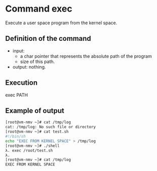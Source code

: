 # Command exec

Execute a user space program from the kernel space.

## Definition of the command

- input: 
	- a char pointer that represents the absolute path of the program
	- size of this path.
- output: nothing.

## Execution

exec PATH

## Example of output

```sh
[root@vm-nmv ~]# cat /tmp/log
cat: /tmp/log: No such file or directory
[root@vm-nmv ~]# cat test.sh 
#!/bin/sh
echo "EXEC FROM KERNEL SPACE" > /tmp/log
[root@vm-nmv ~]# ./shell 
λ. exec /root/test.sh
λ. 
[root@vm-nmv ~]# cat /tmp/log 
EXEC FROM KERNEL SPACE
```
